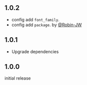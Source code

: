 ## 1.0.2

- config add `font_family`.
- config add `package`. by [@Robin-JW](https://github.com/Robin-JW)

## 1.0.1

- Upgrade dependencies

## 1.0.0

initial release
